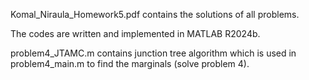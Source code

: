 Komal_Niraula_Homework5.pdf contains the solutions of all problems. 

The codes are written and implemented in MATLAB R2024b.

problem4_JTAMC.m contains junction tree algorithm which is used in problem4_main.m to find the marginals (solve problem 4).